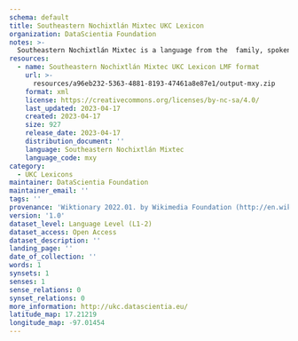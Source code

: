 ```yaml
---
schema: default
title: Southeastern Nochixtlán Mixtec UKC Lexicon
organization: DataScientia Foundation
notes: >-
  Southeastern Nochixtlán Mixtec is a language from the  family, spoken in North America. The UKC Lexicon of Southeastern Nochixtlán Mixtec is represented as a lexico-semantic network. It consists of words, word senses, synsets, as well as sense-level and synset-level relationships.
resources:
  - name: Southeastern Nochixtlán Mixtec UKC Lexicon LMF format
    url: >-
      resources/a96eb232-5363-4881-8193-47461a8e87e1/output-mxy.zip
    format: xml
    license: https://creativecommons.org/licenses/by-nc-sa/4.0/
    last_updated: 2023-04-17
    created: 2023-04-17
    size: 927
    release_date: 2023-04-17
    distribution_document: ''
    language: Southeastern Nochixtlán Mixtec
    language_code: mxy
category:
  - UKC Lexicons
maintainer: DataScientia Foundation
maintainer_email: ''
tags: ''
provenance: 'Wiktionary 2022.01. by Wikimedia Foundation (http://en.wiktionary.org); KinDiv: Kinship Diversity 1.0 by Temuulen Khishigsuren (http://ukc.disi.unitn.it/index.php/kinship/); Princeton WordNet 2.1 by Princeton University (https://wordnet.princeton.edu)'
version: '1.0'
dataset_level: Language Level (L1-2)
dataset_access: Open Access
dataset_description: ''
landing_page: ''
date_of_collection: ''
words: 1
synsets: 1
senses: 1
sense_relations: 0
synset_relations: 0
more_information: http://ukc.datascientia.eu/
latitude_map: 17.21219
longitude_map: -97.01454
---
```

